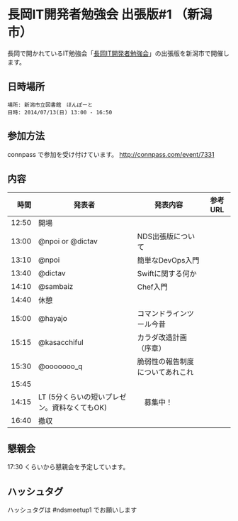 長岡IT開発者勉強会 出張版#1 （新潟市）
=====================================

長岡で開かれているIT勉強会「[長岡IT開発者勉強会](http://nagaoka.techtalk.jp/)」の出張版を新潟市で開催します。
## 日時場所
```
場所: 新潟市立図書館　ほんぽーと
日時: 2014/07/13(日) 13:00 - 16:50
```

## 参加方法
connpass で参加を受け付けています。
http://connpass.com/event/7331

## 内容

時間  | 発表者 | 発表内容 | 参考URL
-----:|-------|------|----
12:50 | 開場 |
13:00 | @npoi or @dictav | NDS出張版について
13:10 | @npoi | 簡単なDevOps入門
13:40 | @dictav | Swiftに関する何か
14:10 | @sambaiz | Chef入門
14:40 | 休憩
15:00 | @hayajo | コマンドラインツール今昔
15:15 | @kasacchiful | カラダ改造計画（序章）
15:30 | @ooooooo_q | 脆弱性の報告制度についてあれこれ
15:45 |
14:15 | LT (5分くらいの短いプレゼン。資料なくてもOK) |　募集中！
16:40 | 撤収 |

## 懇親会
17:30 くらいから懇親会を予定しています。

## ハッシュタグ

ハッシュタグは #ndsmeetup1 でお願いします
